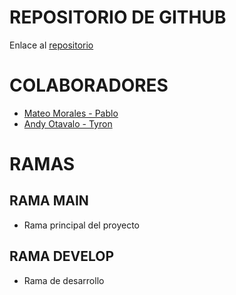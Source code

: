 # REPOSITORIO DE GITHUB

Enlace al [repositorio](https://github.com/leoandy23/TraductorKichwa)

# COLABORADORES

- [Mateo Morales - Pablo](https://github.com/vimofama)
- [Andy Otavalo - Tyron](https://github.com/leoandy23)

# RAMAS

## RAMA MAIN

- Rama principal del proyecto

## RAMA DEVELOP

- Rama de desarrollo

